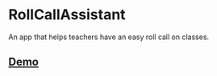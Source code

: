 # RollCallAssistant
An app that helps teachers have an easy roll call on classes.

## [Demo](https://youtu.be/ItX4rHSju7A "Let's have a look!")
